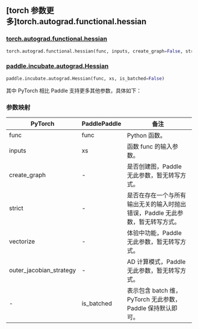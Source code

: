 ## [torch 参数更多]torch.autograd.functional.hessian

### [torch.autograd.functional.hessian](https://pytorch.org/docs/1.13/generated/torch.autograd.functional.hessian.html#torch.autograd.functional.hessian)

```python
torch.autograd.functional.hessian(func, inputs, create_graph=False, strict=False, vectorize=False, outer_jacobian_strategy='reverse-mode')
```

### [paddle.incubate.autograd.Hessian](https://www.paddlepaddle.org.cn/documentation/docs/zh/api/paddle/incubate/autograd/Hessian_cn.html)

```python
paddle.incubate.autograd.Hessian(func, xs, is_batched=False)
```

其中 PyTorch 相比 Paddle 支持更多其他参数，具体如下：

### 参数映射

| PyTorch                 | PaddlePaddle | 备注                                                                |
| ----------------------- | ------------ | ------------------------------------------------------------------- |
| func                    | func         | Python 函数。                                                       |
| inputs                  | xs           | 函数 func 的输入参数。                                              |
| create_graph            | -            | 是否创建图，Paddle 无此参数，暂无转写方式。                                   |
| strict                  | -            | 是否在存在一个与所有输出无关的输入时抛出错误，Paddle 无此参数，暂无转写方式。 |
| vectorize               | -            | 体验中功能，Paddle 无此参数，暂无转写方式。                                   |
| outer_jacobian_strategy | -            | AD 计算模式，Paddle 无此参数，暂无转写方式。                                  |
| -                       | is_batched   | 表示包含 batch 维，PyTorch 无此参数，Paddle 保持默认即可。          |
